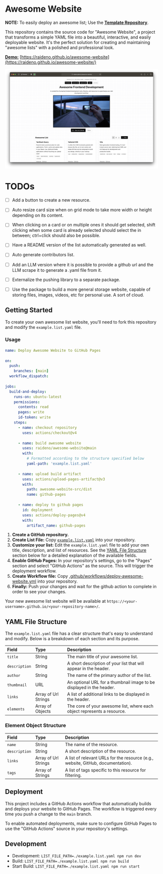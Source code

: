 # Awesome Website

**NOTE:** To easily deploy an awesome list; Use the [**Template Repository**](https://github.com/raideno/easy-awesome-website).

This repository contains the source code for "Awesome Website", a project that transforms a simple YAML file into a beautiful, interactive, and easily deployable website. It's the perfect solution for creating and maintaining "awesome lists" with a polished and professional look.

**[Demo:](https://raideno.github.io/awesome-website/)** [https://raideno.github.io/awesome-website](https://raideno.github.io/awesome-website/)

![website-preview](./assets/preview.png)

# TODOs

- [ ] Add a button to create a new resource.
- [ ] Auto resize card size when on grid mode to take more width or height depending on its content.
- [ ] When clicking on a card or on multiple ones it should get selected, shift clicking when some card is already selected should select the in between; ctrl+click should also be possible.
- [ ] Have a README version of the list automatically generated as well.
- [ ] Auto generate contributors list.
- [ ] Add an LLM version where it is possible to provide a github url and the LLM scrape it to generate a .yaml file from it.

- [ ] Externalize the pushing library to a separate package.
- [ ] Use the package to build a more general storage website, capable of storing files, images, videos, etc for personal use. A sort of cloud.

## Getting Started

To create your own awesome list website, you'll need to fork this repository and modify the `example.list.yaml` file.

### Usage

```yaml
name: Deploy Awesome Website to GitHub Pages

on:
  push:
    branches: [main]
  workflow_dispatch:

jobs:
  build-and-deploy:
    runs-on: ubuntu-latest
    permissions:
      contents: read
      pages: write
      id-token: write
    steps:
      - name: checkout repository
        uses: actions/checkout@v4

      - name: build awesome website
        uses: raideno/awesome-website@main
        with:
          # Formatted according to the structure specified below
          yaml-path: 'example.list.yaml'

      - name: upload build artifact
        uses: actions/upload-pages-artifact@v3
        with:
          path: awesome-website-src/dist
          name: github-pages

      - name: deploy to github pages
        id: deployment
        uses: actions/deploy-pages@v4
        with:
          artifact_name: github-pages

```

1. **Create a GitHub repository.**
2. **Create List File:** Copy [`example.list.yaml`](./example.list.yaml) into your repository.
3. **Customize your list:** Edit the `example.list.yaml` file to add your own title, description, and list of resources. See the [YAML File Structure](#yaml-file-structure) section below for a detailed explanation of the available fields.
4. **Enable GitHub Pages:** In your repository's settings, go to the "Pages" section and select "GitHub Actions" as the source. This will trigger the deployment workflow.
5. **Create Workflow file:** Copy [.github/workflows/deploy-awesome-website.yml](./.github/workflows/deploy-awesome-website.yml) into your repository.
6. **Finally:** Push your changes and wait for the github action to complete in order to see your changes.

Your new awesome list website will be available at `https://<your-username>.github.io/<your-repository-name>/`.

## YAML File Structure

The `example.list.yaml` file has a clear structure that's easy to understand and modify. Below is a breakdown of each section and its purpose.

| Field         | Type                 | Description                                                             |
| :------------ | :------------------- | :---------------------------------------------------------------------- |
| `title`       | String               | The main title of your awesome list.                                    |
| `description` | String               | A short description of your list that will appear in the header.        |
| `author`      | String               | The name of the primary author of the list.                             |
| `thumbnail`   | URL                  | An optional URL for a thumbnail image to be displayed in the header.    |
| `links`       | Array of Url Strings | A list of additional links to be displayed in the header.               |
| `elements`    | Array of Objects     | The core of your awesome list, where each object represents a resource. |


### Element Object Structure

| Field         | Type                 | Description                                                                      |
| :------------ | :------------------- | :------------------------------------------------------------------------------- |
| `name`        | String               | The name of the resource.                                                        |
| `description` | String               | A short description of the resource.                                             |
| `links`       | Array of Url Strings | A list of relevant URLs for the resource (e.g., website, GitHub, documentation). |
| `tags`        | Array of Strings     | A list of tags specific to this resource for filtering.                          |

## Deployment

This project includes a GitHub Actions workflow that automatically builds and deploys your website to GitHub Pages. The workflow is triggered every time you push a change to the `main` branch.

To enable automated deployments, make sure to configure GitHub Pages to use the "GitHub Actions" source in your repository's settings.

## Development

- Development: `LIST_FILE_PATH=./example.list.yaml npm run dev`
- Build: `LIST_FILE_PATH=./example.list.yaml npm run build`
- Start Build: `LIST_FILE_PATH=./example.list.yaml npm run start`